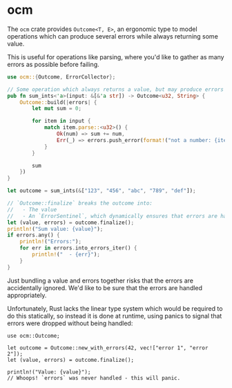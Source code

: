 # ocm

The `ocm` crate provides `Outcome<T, E>`, an ergonomic type to model operations which can
produce several errors while always returning some value.

This is useful for operations like parsing, where you'd like to gather as many errors as possible
before failing.

```rust
use ocm::{Outcome, ErrorCollector};

// Some operation which always returns a value, but may produce errors while doing so
pub fn sum_ints<'a>(input: &[&'a str]) -> Outcome<u32, String> {
    Outcome::build(|errors| {
        let mut sum = 0;

        for item in input {
            match item.parse::<u32>() {
                Ok(num) => sum += num,
                Err(_) => errors.push_error(format!("not a number: {item}")),
            }
        }

        sum
    })
}

let outcome = sum_ints(&["123", "456", "abc", "789", "def"]);

// `Outcome::finalize` breaks the outcome into:
//   - The value
//   - An `ErrorSentinel`, which dynamically ensures that errors are handled
let (value, errors) = outcome.finalize();
println!("Sum value: {value}");
if errors.any() {
    println!("Errors:");
    for err in errors.into_errors_iter() {
        println!("  - {err}");
    }
}
```

Just bundling a value and errors together risks that the errors are accidentally ignored. We'd like
to be sure that the errors are handled appropriately.

Unfortunately, Rust lacks the linear type system which would be required to do this statically, so
instead it is done at runtime, using panics to signal that errors were dropped without being
handled:

```rust,should_panic
use ocm::Outcome;

let outcome = Outcome::new_with_errors(42, vec!["error 1", "error 2"]);
let (value, errors) = outcome.finalize();

println!("Value: {value}");
// Whoops! `errors` was never handled - this will panic.
```
